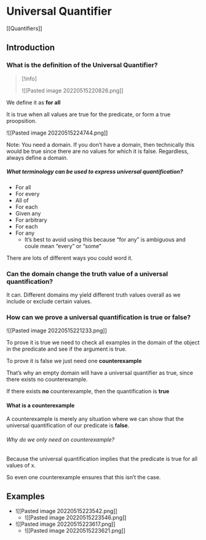 # Universal Quantifier 

[[Quantifiers]]


Introduction
---

### What is the definition of the Universal Quantifier? 

>[!info]
>
>![[Pasted image 20220515220826.png]]
>

We define it as **for all**

It is true when all values are true for the predicate, or form a true proopsition. 

![[Pasted image 20220515224744.png]]

Note: You need a domain. If you don’t have a domain, then technically this would be true since there are no values for which it is false. Regardless, always define a domain.


##### What terminology can be used to express universal quantification? 
- For all
- For every
- All of 
- For each 
- Given any 
- For arbitrary 
- For each 
- For any
	- It’s best to avoid using this because “for any” is ambiguous and coule mean “every” or “some” 

There are lots of different ways you could word it. 


### Can the domain change the truth value of a universal quantification?
It can. Different domains my yield different truth values overall as we include or exclude certain values. 


### How can we prove a universal quantification is true or false? 
![[Pasted image 20220515221233.png]]

To prove it is true we need to check all examples in the domain of the object in the predicate and see if the argument is true. 

To prove it is false we just need one **counterexample** 

That’s why an empty domain will have a universal quantifier as true, since there exists no counterexample. 

If there exists **no** counterexample, then the quantification is **true**

#### What is a counterexample 
A counterexample is merely any situation where we can show that the universal quantification of our predicate is **false**. 

###### Why do we only need on counterexample?
Because the universal quantification implies that the predicate is true for all values of x. 

So even one counterexample ensures that this isn’t the case. 









Examples
---
- ![[Pasted image 20220515223542.png]]
	- ![[Pasted image 20220515223546.png]]
- ![[Pasted image 20220515223617.png]]
	- ![[Pasted image 20220515223621.png]]
